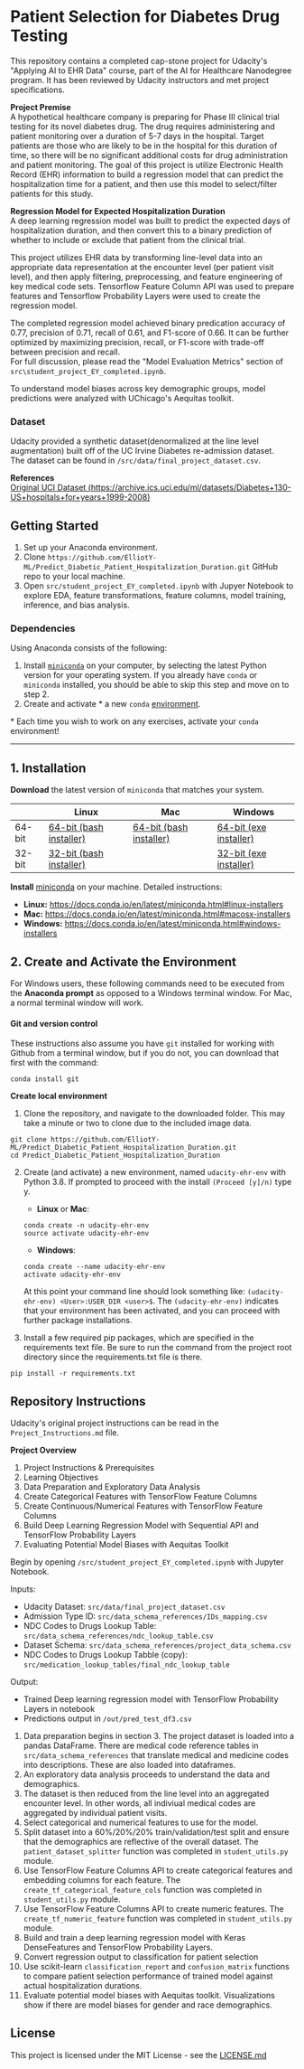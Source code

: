 # Patient Selection for Diabetes Drug Testing
This repository contains a completed cap-stone project for Udacity's "Applying AI to EHR Data" course, 
part of the AI for Healthcare Nanodegree program.  It has been reviewed by Udacity instructors and met project specifications.

**Project Premise**  
A hypothetical healthcare company is preparing for Phase III clinical trial testing for its novel diabetes drug.  The drug requires administering and patient monitoring over a duration of 5-7 days in the hospital.
Target patients are those who are likely to be in the hospital for this duration of time, so there will be no significant additional costs for drug administration and patient monitoring. 
The goal of this project is utilize Electronic Health Record (EHR) information to build a regression model that can predict the hospitalization time for a patient, and then use this model to select/filter patients for this study.

**Regression Model for Expected Hospitalization Duration**   
A deep learning regression model was built to predict the expected days of hospitalization duration, and then convert this to a binary prediction of whether to include or exclude that patient from the clinical trial.

This project utilizes EHR data by transforming line-level data into an appropriate data representation at the encounter level (per patient visit level), and then apply filtering, preprocessing, and feature engineering of key medical code sets. 
Tensorflow Feature Column API was used to prepare features and Tensorflow Probability Layers were used to create the regression model.  

The completed regression model achieved binary predication accuracy of 0.77, precision of 0.71, recall of 0.61, and F1-score of 0.66. It can be further optimized by maximizing precision, recall, or F1-score with trade-off between precision and recall.  
For full discussion, please read the "Model Evaluation Metrics" section of `src\student_project_EY_completed.ipynb`.  

To understand model biases across key demographic groups, model predictions were analyzed with UChicago's Aequitas toolkit. 

### Dataset
Udacity provided a synthetic dataset(denormalized at the line level augmentation) built off of the UC Irvine Diabetes re-admission dataset.  
The dataset can be found in `/src/data/final_project_dataset.csv`.

**References**  
[Original UCI Dataset (https://archive.ics.uci.edu/ml/datasets/Diabetes+130-US+hospitals+for+years+1999-2008)](https://archive.ics.uci.edu/ml/datasets/Diabetes+130-US+hospitals+for+years+1999-2008)

## Getting Started

1. Set up your Anaconda environment.  
2. Clone `https://github.com/ElliotY-ML/Predict_Diabetic_Patient_Hospitalization_Duration.git` GitHub repo to your local machine.
3. Open `src/student_project_EY_completed.ipynb` with Jupyer Notebook to explore EDA, feature transformations, feature columns, model training, inference, and bias analysis.


### Dependencies
Using Anaconda consists of the following:

1. Install [`miniconda`](http://conda.pydata.org/miniconda.html) on your computer, by selecting the latest Python version for your operating system. If you already have `conda` or `miniconda` installed, you should be able to skip this step and move on to step 2.
2. Create and activate * a new `conda` [environment](http://conda.pydata.org/docs/using/envs.html).

\* Each time you wish to work on any exercises, activate your `conda` environment!

---

## 1. Installation

**Download** the latest version of `miniconda` that matches your system.

|        | Linux | Mac | Windows | 
|--------|-------|-----|---------|
| 64-bit | [64-bit (bash installer)][lin64] | [64-bit (bash installer)][mac64] | [64-bit (exe installer)][win64]
| 32-bit | [32-bit (bash installer)][lin32] |  | [32-bit (exe installer)][win32]

[win64]: https://repo.continuum.io/miniconda/Miniconda3-latest-Windows-x86_64.exe
[win32]: https://repo.continuum.io/miniconda/Miniconda3-latest-Windows-x86.exe
[mac64]: https://repo.continuum.io/miniconda/Miniconda3-latest-MacOSX-x86_64.sh
[lin64]: https://repo.continuum.io/miniconda/Miniconda3-latest-Linux-x86_64.sh
[lin32]: https://repo.continuum.io/miniconda/Miniconda3-latest-Linux-x86.sh

**Install** [miniconda](https://docs.conda.io/en/latest/miniconda.html) on your machine. Detailed instructions:

- **Linux:** https://docs.conda.io/en/latest/miniconda.html#linux-installers
- **Mac:** https://docs.conda.io/en/latest/miniconda.html#macosx-installers
- **Windows:** https://docs.conda.io/en/latest/miniconda.html#windows-installers

## 2. Create and Activate the Environment

For Windows users, these following commands need to be executed from the **Anaconda prompt** as opposed to a Windows terminal window. For Mac, a normal terminal window will work. 

#### Git and version control
These instructions also assume you have `git` installed for working with Github from a terminal window, but if you do not, you can download that first with the command:
```
conda install git
```

**Create local environment**

1. Clone the repository, and navigate to the downloaded folder. This may take a minute or two to clone due to the included image data.
```
git clone https://github.com/ElliotY-ML/Predict_Diabetic_Patient_Hospitalization_Duration.git
cd Predict_Diabetic_Patient_Hospitalization_Duration
```

2. Create (and activate) a new environment, named `udacity-ehr-env` with Python 3.8. If prompted to proceed with the install `(Proceed [y]/n)` type y.

	- __Linux__ or __Mac__: 
	```
	conda create -n udacity-ehr-env 
	source activate udacity-ehr-env
	```
	- __Windows__: 
	```
	conda create --name udacity-ehr-env 
	activate udacity-ehr-env
	```
	
	At this point your command line should look something like: `(udacity-ehr-env) <User>:USER_DIR <user>$`. The `(udacity-ehr-env)` indicates that your environment has been activated, and you can proceed with further package installations.



6. Install a few required pip packages, which are specified in the requirements text file. Be sure to run the command from the project root directory since the requirements.txt file is there.
 
```
pip install -r requirements.txt
```


## Repository Instructions  

Udacity's original project instructions can be read in the `Project_Instructions.md` file.

**Project Overview**

1. Project Instructions & Prerequisites
2. Learning Objectives
3. Data Preparation and Exploratory Data Analysis
4. Create Categorical Features with TensorFlow Feature Columns
5. Create Continuous/Numerical Features with TensorFlow Feature Columns
6. Build Deep Learning Regression Model with Sequential API and TensorFlow Probability Layers
7. Evaluating Potential Model Biases with Aequitas Toolkit


Begin by opening `/src/student_project_EY_completed.ipynb` with Jupyter Notebook.  

Inputs:  
-  Udacity Dataset: `src/data/final_project_dataset.csv`  
-  Admission Type ID: `src/data_schema_references/IDs_mapping.csv`
-  NDC Codes to Drugs Lookup Table: `src/data_schema_references/ndc_lookup_table.csv`
-  Dataset Schema: `src/data_schema_references/project_data_schema.csv`
-  NDC Codes to Drugs Lookup Tabble (copy): `src/medication_lookup_tables/final_ndc_lookup_table`

Output:  
-  Trained Deep learning regression model with TensorFlow Probability Layers in notebook
-  Predictions output in `/out/pred_test_df3.csv`

1.  Data preparation begins in section 3.  The project dataset is loaded into a pandas DataFrame.  There are medical code reference tables in `src/data_schema_references` that translate medical and medicine codes into descriptions.  These are also loaded into dataframes.
2.  An exploratory data analysis proceeds to understand the data and demographics.  
3.  The dataset is then reduced from the line level into an aggregated encounter level.  In other words, all indiviual medical codes are aggregated by individual patient visits.
4.  Select categorical and numerical features to use for the model.
5.  Split dataset into a 60%/20%/20% train/validation/test split and ensure that the demographics are reflective of the overall dataset.  The `patient_dataset_splitter` function was completed in `student_utils.py` module.
6.  Use TensorFlow Feature Columns API to create categorical features and embedding columns for each feature.  The `create_tf_categorical_feature_cols` function was completed in `student_utils.py` module.
7.  Use TensorFlow Feature Columns API to create numeric features.  The `create_tf_numeric_feature` function was completed in `student_utils.py` module.
8.  Build and train a deep learning regression model with Keras DenseFeatures and TensorFlow Probability Layers.
9.  Convert regression output to classification for patient selection
9.  Use scikit-learn `classification_report` and `confusion_matrix` functions to compare patient selection performance of trained model against actual hospitalization durations.  
10. Evaluate potential model biases with Aequitas toolkit.  Visualizations show if there are model biases for gender and race demographics.  


## License

This project is licensed under the MIT License - see the [LICENSE.md](./LICENSE.md)
